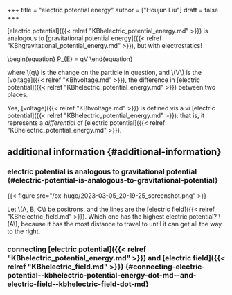 +++
title = "electric potential energy"
author = ["Houjun Liu"]
draft = false
+++

[electric potential]({{< relref "KBhelectric_potential_energy.md" >}}) is analogous to [gravitational potential energy]({{< relref "KBhgravitational_potential_energy.md" >}}), but with electrostatics!

\begin{equation}
P\_{E} = qV
\end{equation}

where \\(q\\) is the change on the particle in question, and \\(V\\) is the [voltage]({{< relref "KBhvoltage.md" >}}), the difference in [electric potential]({{< relref "KBhelectric_potential_energy.md" >}}) between two places.

Yes, [voltage]({{< relref "KBhvoltage.md" >}}) is defined vis a vi [electric potential]({{< relref "KBhelectric_potential_energy.md" >}}): that is, it represents a _differential_ of [electric potential]({{< relref "KBhelectric_potential_energy.md" >}}).


## additional information {#additional-information}


### electric potential is analogous to gravitational potential {#electric-potential-is-analogous-to-gravitational-potential}

{{< figure src="/ox-hugo/2023-03-05_20-19-25_screenshot.png" >}}

Let \\(A, B, C\\) be positrons, and the lines are the [electric field]({{< relref "KBhelectric_field.md" >}}). Which one has the highest electric potential? \\(A\\), because it has the most distance to travel to until it can get all the way to the right.


### connecting [electric potential]({{< relref "KBhelectric_potential_energy.md" >}}) and [electric field]({{< relref "KBhelectric_field.md" >}}) {#connecting-electric-potential--kbhelectric-potential-energy-dot-md--and-electric-field--kbhelectric-field-dot-md}
